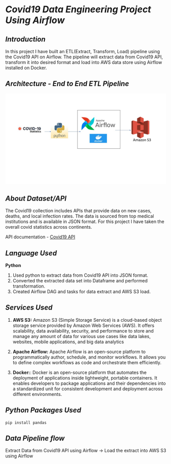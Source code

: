 # _Covid19 Data Engineering Project Using Airflow_

## _Introduction_
In this project I have built an ETL(Extract, Transform, Load) pipeline using the Covid19 API on Airflow.
The pipeline will extract data from Covid19 API, transform it into desired format and load into AWS data store using Airflow installed on Docker.

## _Architecture - End to End ETL Pipeline_
![Architecture Diagram](https://github.com/ChiranjeeviLakkakula/Covid19-Data-Engineering-Project-Python-Airflow/blob/main/Covid19-Airflow-Architecture.jpg)

## _About Dataset/API_
The Covid19 collection includes APIs that provide data on new cases, deaths, and local infection rates. The data is sourced from top medical institutions and is available in JSON format. For this project I have taken the overall covid statistics across continents.

API documentation - [Covid19 API](https://api-sports.io/documentation/covid-19)

## _Language Used_

**Python** 
1. Used python to extract data from Covid19 API into JSON format.
2. Converted the extracted data set into Dataframe and performed transformation.
3. Created Airflow DAG and tasks for data extract and AWS S3 load.

## _Services Used_

1. **AWS S3:** Amazon S3 (Simple Storage Service) is a cloud-based object storage service provided by Amazon Web Services (AWS). It offers scalability, data availability, security, and performance to store and manage any amount of data for various use cases like data lakes, websites, mobile applications, and big data analytics

2. **Apache Airflow:** Apache Airflow is an open-source platform to programmatically author, schedule, and monitor workflows. It allows you to define complex workflows as code and orchestrate them efficiently.

3. **Docker:**: Docker is an open-source platform that automates the deployment of applications inside lightweight, portable containers. It enables developers to package applications and their dependencies into a standardized unit for consistent development and deployment across different environments.

## _Python Packages Used_
````
pip install pandas
````

## _Data Pipeline flow_

Extract Data from Covid19 API using Airflow -> Load the extract into AWS S3 using Airflow

